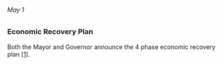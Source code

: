 ###### May 1

### Economic Recovery Plan 

Both the Mayor and Governor announce the 4 phase economic recovery plan [[1]](https://www.seattlemet.com/health-and-wellness/2020/08/seattle-s-coronavirus-timeline-from-toilet-paper-to-mask-laws). 